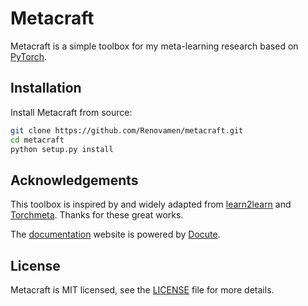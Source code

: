 # Metacraft

Metacraft is a simple toolbox for my meta-learning research based on [PyTorch](https://github.com/pytorch/pytorch).


## Installation

Install Metacraft from source:

```bash
git clone https://github.com/Renovamen/metacraft.git
cd metacraft
python setup.py install
```

## Acknowledgements

This toolbox is inspired by and widely adapted from [learn2learn](https://github.com/learnables/learn2learn) and [Torchmeta](https://github.com/tristandeleu/pytorch-meta). Thanks for these great works.

The [documentation](https://metacraft.renovamen.ink) website is powered by [Docute](https://docute.org).


## License

Metacraft is MIT licensed, see the [LICENSE](https://github.com/Renovamen/metacraft/blob/master/LICENSE) file for more details.